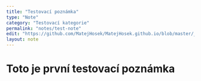 ```yaml
---
title: "Testovací poznámka"
type: "Note"
category: "Testovací kategorie"
permalink: "notes/test-note"
edit: "https://github.com/MatejHosek/MatejHosek.github.io/blob/master/_posts/2023-08-30-test_note.md"
layout: note
---
```


# Toto je první testovací poznámka
